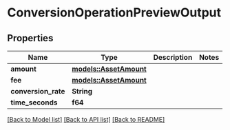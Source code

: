 # ConversionOperationPreviewOutput

## Properties

Name | Type | Description | Notes
------------ | ------------- | ------------- | -------------
**amount** | [**models::AssetAmount**](AssetAmount.md) |  | 
**fee** | [**models::AssetAmount**](AssetAmount.md) |  | 
**conversion_rate** | **String** |  | 
**time_seconds** | **f64** |  | 

[[Back to Model list]](../README.md#documentation-for-models) [[Back to API list]](../README.md#documentation-for-api-endpoints) [[Back to README]](../README.md)


